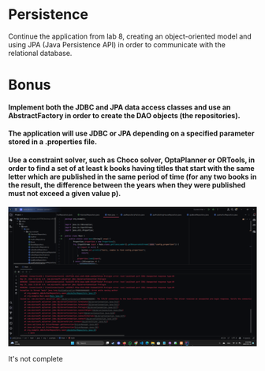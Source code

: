 
  # Persistence
Continue the application from lab 8, creating an object-oriented model and using JPA (Java Persistence API) in order to communicate with the relational database. 

# Bonus 

####   Implement both the JDBC and JPA data access classes and use an AbstractFactory in order to create the DAO objects (the repositories).
####    The application will use JDBC or JPA depending on a specified parameter stored in a .properties file.
####    Use a constraint solver, such as Choco solver, OptaPlanner or ORTools, in order to find a set of at least k books having titles that start with the same letter which are published in the same period of time (for any two books in the result, the difference between the years when they were published must not exceed a given value p). 
![screenshot1](1.png)

It's not complete

